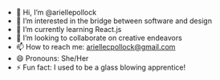 - 👋 Hi, I’m @ariellepollock
- 👀 I’m interested in the bridge between software and design
- 🌱 I’m currently learning React.js
- 💞️ I’m looking to collaborate on creative endeavors
- 📫 How to reach me: ariellecpollock@gmail.com
- 😄 Pronouns: She/Her
- ⚡ Fun fact: I used to be a glass blowing apprentice!

<!---
ariellepollock/ariellepollock is a ✨ special ✨ repository because its `README.md` (this file) appears on your GitHub profile.
You can click the Preview link to take a look at your changes.
--->
